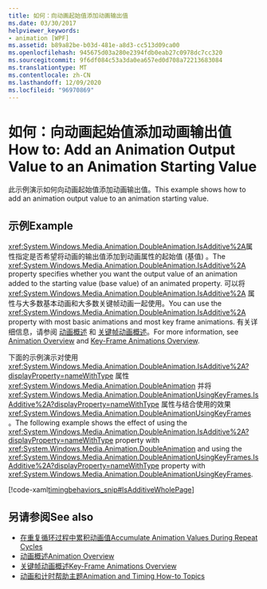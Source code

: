 ```yaml
---
title: 如何：向动画起始值添加动画输出值
ms.date: 03/30/2017
helpviewer_keywords:
- animation [WPF]
ms.assetid: b89a82be-b03d-481e-a8d3-cc513d09ca00
ms.openlocfilehash: 945675d03a280e2394fdb0eab27c0978dc7cc320
ms.sourcegitcommit: 9f6df084c53a3da0ea657ed0d708a72213683084
ms.translationtype: MT
ms.contentlocale: zh-CN
ms.lasthandoff: 12/09/2020
ms.locfileid: "96970869"
---
```

# <a name="how-to-add-an-animation-output-value-to-an-animation-starting-value"></a><span data-ttu-id="fe8a6-102">如何：向动画起始值添加动画输出值</span><span class="sxs-lookup"><span data-stu-id="fe8a6-102">How to: Add an Animation Output Value to an Animation Starting Value</span></span>
<span data-ttu-id="fe8a6-103">此示例演示如何向动画起始值添加动画输出值。</span><span class="sxs-lookup"><span data-stu-id="fe8a6-103">This example shows how to add an animation output value to an animation starting value.</span></span>  
  
## <a name="example"></a><span data-ttu-id="fe8a6-104">示例</span><span class="sxs-lookup"><span data-stu-id="fe8a6-104">Example</span></span>  
 <span data-ttu-id="fe8a6-105"><xref:System.Windows.Media.Animation.DoubleAnimation.IsAdditive%2A>属性指定是否希望将动画的输出值添加到动画属性的起始值 (基值) 。</span><span class="sxs-lookup"><span data-stu-id="fe8a6-105">The <xref:System.Windows.Media.Animation.DoubleAnimation.IsAdditive%2A> property specifies whether you want the output value of an animation added to the starting value (base value) of an animated property.</span></span> <span data-ttu-id="fe8a6-106">可以将 <xref:System.Windows.Media.Animation.DoubleAnimation.IsAdditive%2A> 属性与大多数基本动画和大多数关键帧动画一起使用。</span><span class="sxs-lookup"><span data-stu-id="fe8a6-106">You can use the <xref:System.Windows.Media.Animation.DoubleAnimation.IsAdditive%2A> property with most basic animations and most key frame animations.</span></span> <span data-ttu-id="fe8a6-107">有关详细信息，请参阅 [动画概述](animation-overview.md) 和 [关键帧动画概述](key-frame-animations-overview.md)。</span><span class="sxs-lookup"><span data-stu-id="fe8a6-107">For more information, see [Animation Overview](animation-overview.md) and [Key-Frame Animations Overview](key-frame-animations-overview.md).</span></span>  
  
 <span data-ttu-id="fe8a6-108">下面的示例演示对使用 <xref:System.Windows.Media.Animation.DoubleAnimation.IsAdditive%2A?displayProperty=nameWithType> 属性 <xref:System.Windows.Media.Animation.DoubleAnimation> 并将 <xref:System.Windows.Media.Animation.DoubleAnimationUsingKeyFrames.IsAdditive%2A?displayProperty=nameWithType> 属性与结合使用的效果 <xref:System.Windows.Media.Animation.DoubleAnimationUsingKeyFrames> 。</span><span class="sxs-lookup"><span data-stu-id="fe8a6-108">The following example shows the effect of using the <xref:System.Windows.Media.Animation.DoubleAnimation.IsAdditive%2A?displayProperty=nameWithType> property with <xref:System.Windows.Media.Animation.DoubleAnimation> and using the <xref:System.Windows.Media.Animation.DoubleAnimationUsingKeyFrames.IsAdditive%2A?displayProperty=nameWithType> property with <xref:System.Windows.Media.Animation.DoubleAnimationUsingKeyFrames>.</span></span>  
  
 [!code-xaml[timingbehaviors_snip#IsAdditiveWholePage](~/samples/snippets/csharp/VS_Snippets_Wpf/timingbehaviors_snip/CSharp/IsAdditiveExample.xaml#isadditivewholepage)]  
  
## <a name="see-also"></a><span data-ttu-id="fe8a6-109">另请参阅</span><span class="sxs-lookup"><span data-stu-id="fe8a6-109">See also</span></span>

- [<span data-ttu-id="fe8a6-110">在重复循环过程中累积动画值</span><span class="sxs-lookup"><span data-stu-id="fe8a6-110">Accumulate Animation Values During Repeat Cycles</span></span>](how-to-accumulate-animation-values-during-repeat-cycles.md)
- [<span data-ttu-id="fe8a6-111">动画概述</span><span class="sxs-lookup"><span data-stu-id="fe8a6-111">Animation Overview</span></span>](animation-overview.md)
- [<span data-ttu-id="fe8a6-112">关键帧动画概述</span><span class="sxs-lookup"><span data-stu-id="fe8a6-112">Key-Frame Animations Overview</span></span>](key-frame-animations-overview.md)
- [<span data-ttu-id="fe8a6-113">动画和计时帮助主题</span><span class="sxs-lookup"><span data-stu-id="fe8a6-113">Animation and Timing How-to Topics</span></span>](animation-and-timing-how-to-topics.md)

